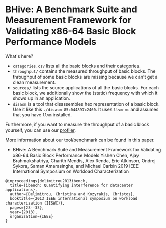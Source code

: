 # BHive: A Benchmark Suite and Measurement Framework for Validating x86-64 Basic Block Performance Models

What's here?
* `categories.csv` lists all the basic blocks and their categories.
* `throughput/` contains the measured throughput of basic blocks. The throughput of some basic blocks are missing because we can't get a clean measurement.
* `sources/` lists the source applications of all the basic blocks. For each basic block, we additionally show the (static) frequency with which it shows up in an application.
* `disasm` is a tool that disassembles hex representation of a basic block. Use it like this `./disasm 85c044897c2460`. It uses `llvm-mc` and assumes that you have `llvm` installed.

Furthermore, if you want to measure the throughput of a basic block yourself, you can use our [profiler](https://github.com/ithemal/timing-harness).

More information about our tool/benchmark can be found in this paper.
* BHive: A Benchmark Suite and Measurement Framework for Validating x86-64 Basic Block Performance Models
Yishen Chen, Ajay Brahmakshatriya, Charith Mendis, Alex Renda, Eric Atkinson, Ondrej Sykora, Saman Amarasinghe, and Michael Carbin
2019 IEEE International Symposium on Workload Characterization


```
@inproceedings{delimitrou2013ibench,
  title={ibench: Quantifying interference for datacenter applications},
  author={Delimitrou, Christina and Kozyrakis, Christos},
  booktitle={2013 IEEE international symposium on workload characterization (IISWC)},
  pages={23--33},
  year={2013},
  organization={IEEE}
}
```
